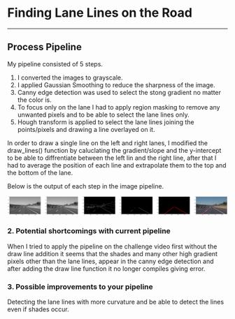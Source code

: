 # **Finding Lane Lines on the Road** 


[//]: # (Image References)

[image1]: Finding_lane_lines_pipeline.png "Pipeline"


---

## Process Pipeline


My pipeline consisted of 5 steps. 
1. I converted the images to grayscale.
2. I applied Gaussian Smoothing to reduce the sharpness of the image.
3. Canny edge detection was used to select the stong gradient no matter the color is.
4. To focus only on the lane I had to apply region masking to remove any unwanted pixels and to be able to select the lane lines only.
5. Hough transform is applied to select the lane lines joining the points/pixels and drawing a line overlayed on it. 

In order to draw a single line on the left and right lanes, I modified the draw_lines() function by caluclating the gradient/slope and the y-intercept to be able to diffrentiate between the left lin and the right line, after that I had to average the position of each line and extrapolate them to the top and the bottom of the lane.

Below is the output of each step in the image pipeline.

![Finding lane lines pipeline][image1]



### 2. Potential shortcomings with  current pipeline


When I tried to apply the pipeline on the challenge video first without the draw line addition it seems that the shades and many other high gradient pixels other than the lane lines, appear in the canny edge detection and after adding the draw line function it no longer compiles giving error.

### 3. Possible improvements to your pipeline
Detecting the lane lines with more curvature and be able to detect the lines even if shades occur.

